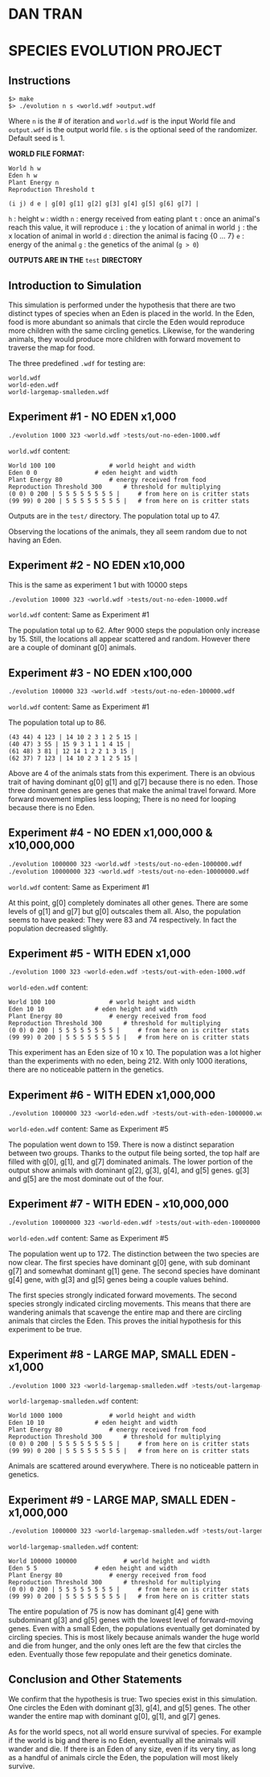 # DAN TRAN

# SPECIES EVOLUTION PROJECT


## Instructions

```shell
$> make
$> ./evolution n s <world.wdf >output.wdf
```
Where `n` is the # of iteration and `world.wdf` is the input World file and `output.wdf` is the output world file. `s` is the optional seed of the randomizer. Default seed is 1.

**WORLD FILE FORMAT:**

```
World h w
Eden h w
Plant Energy n
Reproduction Threshold t

(i j) d e | g[0] g[1] g[2] g[3] g[4] g[5] g[6] g[7] |
```

`h` : height
`w` : width
`n` : energy received from eating plant
`t` : once an animal's reach this value, it will reproduce
`i` : the y location of animal in world
`j` : the x location of animal in world
`d` : direction the animal is facing {0 ... 7}
`e` : energy of the animal
`g` : the genetics of the animal (`g > 0`)



**OUTPUTS ARE IN THE** `test` **DIRECTORY**


## Introduction to Simulation
This simulation is performed under the hypothesis that there are two distinct types of species when an Eden is placed in the world. In the Eden, food is more abundant so animals that circle the Eden would reproduce more children with the same circling genetics. Likewise, for the wandering animals, they would produce more children with forward movement to traverse the map for food.

The three predefined `.wdf` for testing are: 
```
world.wdf
world-eden.wdf
world-largemap-smalleden.wdf
```


## Experiment #1 - NO EDEN x1,000
```bash
./evolution 1000 323 <world.wdf >tests/out-no-eden-1000.wdf
```
`world.wdf` content:
```
World 100 100				# world height and width
Eden 0 0				# eden height and width
Plant Energy 80				# energy received from food
Reproduction Threshold 300		# threshold for multiplying
(0 0) 0 200 | 5 5 5 5 5 5 5 5 |		# from here on is critter stats
(99 99) 0 200 | 5 5 5 5 5 5 5 5 |	# from here on is critter stats
```

Outputs are in the `test/` directory. The population total up to 47.

Observing the locations of the animals, they all seem random due to not having an Eden.


## Experiment #2 - NO EDEN x10,000
This is the same as experiment 1 but with 10000 steps
```bash
./evolution 10000 323 <world.wdf >tests/out-no-eden-10000.wdf
```
`world.wdf` content: Same as Experiment #1

The population total up to 62. After 9000 steps the population only increase by 15. Still, the locations all appear scattered and random. However there are a couple of dominant g[0] animals.

## Experiment #3 - NO EDEN x100,000
```bash
./evolution 100000 323 <world.wdf >tests/out-no-eden-100000.wdf
```
`world.wdf` content: Same as Experiment #1

The population total up to 86. 
```
(43 44) 4 123 | 14 10 2 3 1 2 5 15 |
(40 47) 3 55 | 15 9 3 1 1 1 4 15 |
(61 48) 3 81 | 12 14 1 2 2 1 3 15 |
(62 37) 7 123 | 14 10 2 3 1 2 5 15 |
```
Above are 4 of the animals stats from this experiment. There is an obvious trait of having dominant g[0] g[1] and g[7] because there is no eden. Those three dominant genes are genes that make the animal travel forward. More forward movement implies less looping; There is no need for looping because there is no Eden.

## Experiment #4 - NO EDEN x1,000,000 & x10,000,000
```bash
./evolution 1000000 323 <world.wdf >tests/out-no-eden-1000000.wdf
./evolution 10000000 323 <world.wdf >tests/out-no-eden-10000000.wdf
```
`world.wdf` content: Same as Experiment #1

At this point, g[0] completely dominates all other genes. There are some levels of g[1] and g[7] but g[0] outscales them all. 
Also, the population seems to have peaked: They were 83 and 74 respectively. In fact the population decreased slightly.


## Experiment #5 - WITH EDEN x1,000
```bash
./evolution 1000 323 <world-eden.wdf >tests/out-with-eden-1000.wdf
```
`world-eden.wdf` content:
```
World 100 100				# world height and width
Eden 10 10				# eden height and width
Plant Energy 80				# energy received from food
Reproduction Threshold 300		# threshold for multiplying
(0 0) 0 200 | 5 5 5 5 5 5 5 5 |		# from here on is critter stats
(99 99) 0 200 | 5 5 5 5 5 5 5 5 |	# from here on is critter stats
```

This experiment has an Eden size of 10 x 10. The population was a lot higher than the experiments with no eden, being 212. With only 1000 iterations, there are no noticeable pattern in the genetics.


## Experiment #6 - WITH EDEN x1,000,000
```bash
./evolution 1000000 323 <world-eden.wdf >tests/out-with-eden-1000000.wdf
```
`world-eden.wdf` content: Same as Experiment #5

The population went down to 159. There is now a distinct separation between two groups. Thanks to the output file being sorted, the top half are filled with g[0], g[1], and g[7] dominated animals. The lower portion of the output show animals with dominant g[2], g[3], g[4], and g[5] genes. g[3] and g[5] are the most dominate out of the four. 


## Experiment #7 - WITH EDEN - x10,000,000
```bash
./evolution 10000000 323 <world-eden.wdf >tests/out-with-eden-10000000.wdf
```
`world-eden.wdf` content: Same as Experiment #5

The population went up to 172. The distinction between the two species are now clear. 
The first species have dominant g[0] gene, with sub dominant g[7] and somewhat dominant g[1] gene. The second species have dominant g[4] gene, with g[3] and g[5] genes being a couple values behind. 

The first species strongly indicated forward movements. The second species strongly indicated circling movements. This means that there are wandering animals that scavenge the entire map and there are circling animals that circles the Eden. This proves the initial hypothesis for this experiment to be true.


## Experiment #8 - LARGE MAP, SMALL EDEN - x1,000
```bash
./evolution 1000 323 <world-largemap-smalleden.wdf >tests/out-largemap-smalleden-1000.wdf
```
`world-largemap-smalleden.wdf` content:
```
World 1000 1000				# world height and width
Eden 10 10				# eden height and width
Plant Energy 80				# energy received from food
Reproduction Threshold 300		# threshold for multiplying
(0 0) 0 200 | 5 5 5 5 5 5 5 5 |		# from here on is critter stats
(99 99) 0 200 | 5 5 5 5 5 5 5 5 |	# from here on is critter stats
```

Animals are scattered around everywhere. There is no noticeable pattern in genetics.


## Experiment #9 - LARGE MAP, SMALL EDEN - x1,000,000
```bash
./evolution 1000000 323 <world-largemap-smalleden.wdf >tests/out-largemap-smalleden-1000000.wdf
```
`world-largemap-smalleden.wdf` content:
```
World 100000 100000				# world height and width
Eden 5 5				# eden height and width
Plant Energy 80				# energy received from food
Reproduction Threshold 300		# threshold for multiplying
(0 0) 0 200 | 5 5 5 5 5 5 5 5 |		# from here on is critter stats
(99 99) 0 200 | 5 5 5 5 5 5 5 5 |	# from here on is critter stats
```

The entire population of 75 is now has dominant g[4] gene with subdominant g[3] and g[5] genes with the lowest level of forward-moving genes. Even with a small Eden, the populations eventually get dominated by circling species. This is most likely because animals wander the huge world and die from hunger, and the only ones left are the few that circles the eden. Eventually those few repopulate and their genetics dominate.



## Conclusion and Other Statements

We confirm that the hypothesis is true: Two species exist in this simulation. One circles the Eden with dominant g[3], g[4], and g[5] genes. The other wander the entire map with dominant g[0], g[1], and g[7] genes.

As for the world specs, not all world ensure survival of species. For example if the world is big and there is no Eden, eventually all the animals will wander and die. If there is an Eden of any size, even if its very tiny, as long as a handful of animals circle the Eden, the population will most likely survive. 


